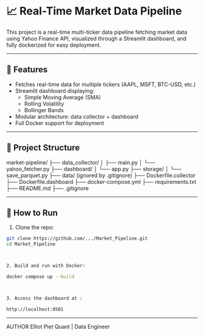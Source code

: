 # 📈 Real-Time Market Data Pipeline

This project is a real-time multi-ticker data pipeline fetching market data using Yahoo Finance API, visualized through a Streamlit dashboard, and fully dockerized for easy deployment.

---

## 🚀 Features

- Fetches real-time data for multiple tickers (AAPL, MSFT, BTC-USD, etc.)
- Streamlit dashboard displaying:
  - Simple Moving Average (SMA)
  - Rolling Volatility
  - Bollinger Bands
- Modular architecture: data collector + dashboard
- Full Docker support for deployment

---

## 📂 Project Structure

market-pipeline/ ├── data_collector/ │ ├── main.py │ └── yahoo_fetcher.py ├── dashboard/ │ └── app.py ├── storage/ │ └── save_parquet.py ├── data/ (ignored by .gitignore) ├── Dockerfile.collector ├── Dockerfile.dashboard ├── docker-compose.yml ├── requirements.txt ├── README.md ├── .gitignore

---

## 🐳 How to Run

1. Clone the repo:

```bash
git clone https://github.com/.../Market_Pipeline.git
cd Market_Pipeline



2. Build and run with Docker:

docker compose up --build



3. Access the dashboard at : 

http://localhost:8501
```

---

AUTHOR
Elliot Piet
Quant | Data Engineer

